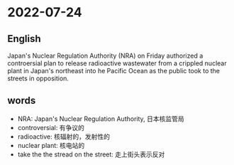 # 2022-07-24


## English
Japan's Nuclear Regulation Authority
(NRA) on Friday authorized a 
controersial plan to release radioactive
wastewater from a crippled nuclear plant
in Japan's northeast into he Pacific Ocean
as the public took to the streets in opposition.


## words
* NRA: Japan's Nuclear Regulation Authority, 日本核监管局
* controversial: 有争议的
* radioactive: 核辐射的，发射性的
* nuclear plant: 核电站的
* take the the stread on the street: 走上街头表示反对
